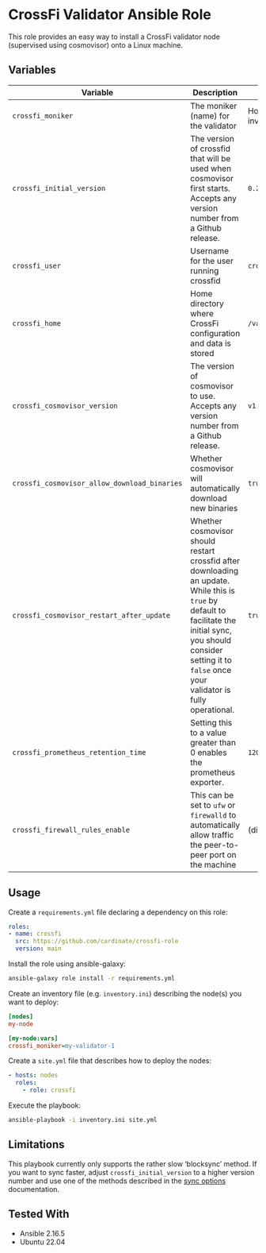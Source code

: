 # CrossFi Validator Ansible Role

This role provides an easy way to install a CrossFi validator node (supervised using cosmovisor) onto a Linux machine. 

## Variables 

| Variable | Description | Default |
|----------|-------------|---------|
| `crossfi_moniker` | The moniker (name) for the validator | Hostname from inventory |
| `crossfi_initial_version` | The version of crossfid that will be used when cosmovisor first starts. Accepts any version number from a Github release. | `0.2.0-prebuild6` |
| `crossfi_user` | Username for the user running crossfid | `crossfi` |
| `crossfi_home` | Home directory where CrossFi configuration and data is stored | `/var/lib/crossfi` |
| `crossfi_cosmovisor_version` | The version of cosmovisor to use. Accepts any version number from a Github release. | `v1.5.0` |
| `crossfi_cosmovisor_allow_download_binaries` | Whether cosmovisor will automatically download new binaries | `true` |
| `crossfi_cosmovisor_restart_after_update` | Whether cosmovisor should restart crossfid after downloading an update. While this is `true` by default to facilitate the initial sync, you should consider setting it to `false` once your validator is fully operational. | `true` |
| `crossfi_prometheus_retention_time` | Setting this to a value greater than 0 enables the prometheus exporter. | `120` |
| `crossfi_firewall_rules_enable` | This can be set to `ufw` or `firewalld` to automatically allow traffic the peer-to-peer port on the machine | (disabled) |

## Usage

Create a `requirements.yml` file declaring a dependency on this role:

```yaml
roles:
- name: crossfi
  src: https://github.com/cardinate/crossfi-role
  version: main
```

Install the role using ansible-galaxy:

```sh
ansible-galaxy role install -r requirements.yml
```

Create an inventory file (e.g. `inventory.ini`) describing the node(s) you want to deploy:

```ini
[nodes]
my-node

[my-node:vars]
crossfi_moniker=my-validator-1
```

Create a `site.yml` file that describes how to deploy the nodes:

```yaml
- hosts: nodes
  roles:
    - role: crossfi
```

Execute the playbook:

```sh
ansible-playbook -i inventory.ini site.yml
```

## Limitations

This playbook currently only supports the rather slow ‘blocksync’ method. If you want
to sync faster, adjust `crossfi_initial_version` to a higher version number and use one of
the methods described in the [sync options](https://docs.crossfi.org/crossfi-chain/node-operators/join-a-network#sync-options) documentation.


## Tested With

* Ansible 2.16.5
* Ubuntu 22.04
